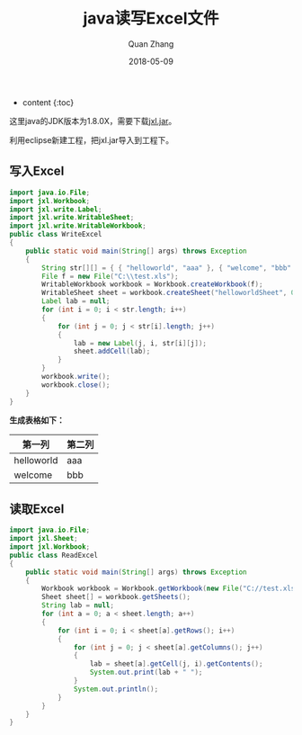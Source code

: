 ﻿---
layout: post
title: "java读写Excel文件"
date: 2018-05-09
categories: Java
tags: Java
author: Quan Zhang
---

* content
{:toc} 

这里java的JDK版本为1.8.0X，需要下载[jxl.jar](http://vdisk.weibo.com/s/aQg7p2eKoOm9K)。

利用eclipse新建工程，把jxl.jar导入到工程下。

## 写入Excel

```java
import java.io.File;
import jxl.Workbook;
import jxl.write.Label;
import jxl.write.WritableSheet;
import jxl.write.WritableWorkbook;
public class WriteExcel
{
    public static void main(String[] args) throws Exception
    {
        String str[][] = { { "helloworld", "aaa" }, { "welcome", "bbb" } };
        File f = new File("C:\\test.xls");
        WritableWorkbook workbook = Workbook.createWorkbook(f);
        WritableSheet sheet = workbook.createSheet("helloworldSheet", 0);
        Label lab = null;
        for (int i = 0; i < str.length; i++)
        {
            for (int j = 0; j < str[i].length; j++)
            {
                lab = new Label(j, i, str[i][j]);
                sheet.addCell(lab);
            }
        }
        workbook.write();
        workbook.close();
    }
}  
```

**生成表格如下：**

|第一列|第二列|
|---|---|
| helloworld | aaa |
| welcome | bbb |

## 读取Excel

```java
import java.io.File;
import jxl.Sheet;
import jxl.Workbook;
public class ReadExcel
{
    public static void main(String[] args) throws Exception
    {
        Workbook workbook = Workbook.getWorkbook(new File("C://test.xls"));
        Sheet sheet[] = workbook.getSheets();
        String lab = null;
        for (int a = 0; a < sheet.length; a++)
        {
            for (int i = 0; i < sheet[a].getRows(); i++)
            {
                for (int j = 0; j < sheet[a].getColumns(); j++)
                {
                    lab = sheet[a].getCell(j, i).getContents();
                    System.out.print(lab + " ");
                }
                System.out.println();
            }
        }
    }
}
```
